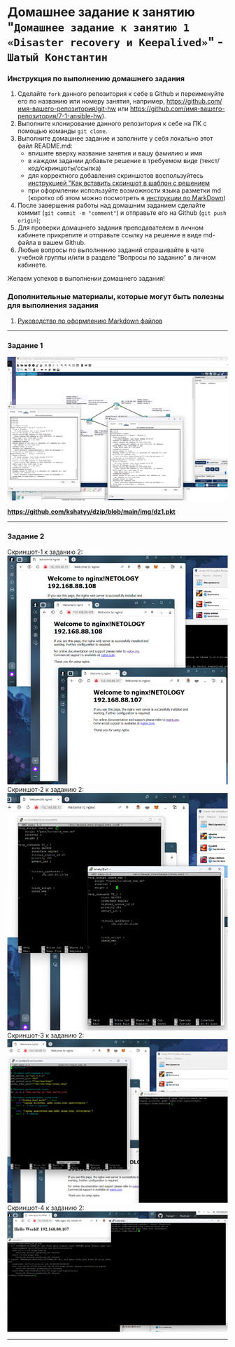 # Домашнее задание к занятию "`Домашнее задание к занятию 1 «Disaster recovery и Keepalived»`" - `Шатый Константин`


### Инструкция по выполнению домашнего задания

   1. Сделайте `fork` данного репозитория к себе в Github и переименуйте его по названию или номеру занятия, например, https://github.com/имя-вашего-репозитория/git-hw или  https://github.com/имя-вашего-репозитория/7-1-ansible-hw).
   2. Выполните клонирование данного репозитория к себе на ПК с помощью команды `git clone`.
   3. Выполните домашнее задание и заполните у себя локально этот файл README.md:
      - впишите вверху название занятия и вашу фамилию и имя
      - в каждом задании добавьте решение в требуемом виде (текст/код/скриншоты/ссылка)
      - для корректного добавления скриншотов воспользуйтесь [инструкцией "Как вставить скриншот в шаблон с решением](https://github.com/netology-code/sys-pattern-homework/blob/main/screen-instruction.md)
      - при оформлении используйте возможности языка разметки md (коротко об этом можно посмотреть в [инструкции  по MarkDown](https://github.com/netology-code/sys-pattern-homework/blob/main/md-instruction.md))
   4. После завершения работы над домашним заданием сделайте коммит (`git commit -m "comment"`) и отправьте его на Github (`git push origin`);
   5. Для проверки домашнего задания преподавателем в личном кабинете прикрепите и отправьте ссылку на решение в виде md-файла в вашем Github.
   6. Любые вопросы по выполнению заданий спрашивайте в чате учебной группы и/или в разделе “Вопросы по заданию” в личном кабинете.
   
Желаем успехов в выполнении домашнего задания!
   
### Дополнительные материалы, которые могут быть полезны для выполнения задания

1. [Руководство по оформлению Markdown файлов](https://gist.github.com/Jekins/2bf2d0638163f1294637#Code)

---

### Задание 1

![Скриншот-1](https://github.com/kshatyy/dzip/blob/main/img/dz1.png)

**https://github.com/kshatyy/dzip/blob/main/img/dz1.pkt**


---

### Задание 2

Скриншот-1 к заданию 2:
![Скриншот-1](https://github.com/kshatyy/dzip/blob/main/img/dz2-1.png)
Скриншот-2 к заданию 2:
![Скриншот-1](https://github.com/kshatyy/dzip/blob/main/img/dz2-2.png.png)
Скриншот-3 к заданию 2:
![Скриншот-1](https://github.com/kshatyy/dzip/blob/main/img/dz2-3.png.png)
Скриншот-4 к заданию 2:
![Скриншот-1](https://github.com/kshatyy/dzip/blob/main/img/dz2-4.png.png)


---

